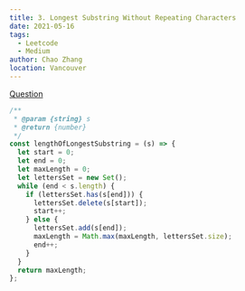 ```yaml
---
title: 3. Longest Substring Without Repeating Characters
date: 2021-05-16
tags:
  - Leetcode
  - Medium
author: Chao Zhang
location: Vancouver
---
```


[Question](https://leetcode.com/problems/longest-substring-without-repeating-characters/)

```js
/**
 * @param {string} s
 * @return {number}
 */
const lengthOfLongestSubstring = (s) => {
  let start = 0;
  let end = 0;
  let maxLength = 0;
  let lettersSet = new Set();
  while (end < s.length) {
    if (lettersSet.has(s[end])) {
      lettersSet.delete(s[start]);
      start++;
    } else {
      lettersSet.add(s[end]);
      maxLength = Math.max(maxLength, lettersSet.size);
      end++;
    }
  }
  return maxLength;
};
```
